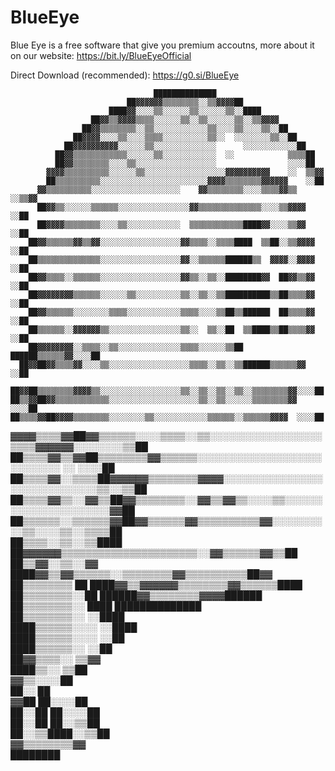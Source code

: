# BlueEye


Blue Eye is a free software that give you premium accoutns, more about it on our website: https://bit.ly/BlueEyeOfficial


Direct Download (recommended): https://g0.si/BlueEye


                                    ██████████████                            
                              ██▓▓▓▓▓▓▒▒▒▒▒▒▒▒░░▒▒▓▓▓▓██                      
                          ████▓▓░░░░▒▒░░░░░░▒▒░░░░░░▒▒░░████                  
                      ██▓▓▒▒▓▓▓▓▒▒▒▒░░░░░░▒▒░░▒▒░░░░░░▒▒░░▒▒▓▓▓▓              
                    ██▓▓▒▒▒▒▒▒▒▒░░▒▒░░░░░░░░░░░░▒▒░░░░▒▒░░░░▒▒░░██            
                  ██▓▓▓▓░░░░▒▒░░░░▒▒▒▒░░░░░░░░░░▒▒░░  ░░░░░░░░▒▒░░██          
                ██▓▓▓▓▓▓▓▓▓▓░░░░░░▒▒░░░░░░░░░░░░░░      ░░░░░░░░░░░░██        
              ██▓▓▒▒▒▒▒▒▒▒▒▒▒▒░░░░░░▒▒░░░░░░░░░░░░  ░░            ▒▒▒▒██      
              ██▓▓▒▒▒▒▒▒▒▒░░░░▒▒░░░░░░░░░░░░░░░░░░                ░░░░██      
            ▓▓▓▓▒▒▒▒▒▒▒▒▒▒░░░░░░▒▒░░░░░░░░░░░░░░░░░░▓▓▓▓▓▓▓▓▓▓    ░░  ▒▒▓▓    
            ██▒▒▒▒▒▒▒▒▒▒░░░░░░░░░░░░░░░░░░░░░░░░▓▓▓▓▒▒▒▒▒▒▒▒▓▓▓▓▓▓    ░░██    
          ▓▓▒▒▒▒▒▒▒▒▒▒░░░░░░░░░░░░░░░░░░░░    ▓▓▒▒▒▒▒▒▒▒░░░░▒▒▒▒▓▓▒▒  ░░▒▒▓▓  
          ██▓▓▒▒░░░░░░▒▒▒▒▒▒░░░░░░░░░░░░░░░░▓▓▒▒▒▒▒▒▒▒▒▒▒▒▒▒░░░░▒▒▓▓▓▓  ░░██  
          ██▓▓▓▓▒▒▒▒▒▒▒▒░░░░▒▒░░░░░░░░░░░░  ▒▒▒▒▒▒▒▒▒▒▒▒████▓▓░░░░▒▒▓▓  ░░██  
        ██▓▓▒▒▒▒▒▒▓▓▒▒▓▓░░░░░░░░░░░░░░░░░░▓▓▒▒▒▒░░▒▒▒▒████  ▒▒██░░▒▒▓▓▓▓  ░░██
        ██▒▒▒▒▒▒▒▒▒▒▒▒▒▒░░░░░░░░░░░░░░░░░░▓▓░░▒▒▒▒▒▒██████▒▒  ▓▓▓▓░░▓▓▓▓  ░░██
        ██▓▓▒▒▒▒░░▒▒▒▒▒▒░░░░░░░░░░░░░░░░░░▓▓▒▒░░▒▒░░████████▓▓  ██▓▓▒▒▓▓  ░░██
        ██▓▓▓▓▓▓▓▓▒▒▒▒▒▒░░░░░░▒▒░░░░░░░░░░▒▒░░▒▒░░▒▒██████████▒▒██▒▒▒▒▓▓  ░░██
        ██▓▓▒▒▒▒▒▒░░░░░░░░▒▒▒▒░░░░░░░░░░░░▒▒▒▒░░░░▒▒██▒▒██████  ██▒▒▒▒▓▓  ░░██
        ██▒▒▒▒▒▒░░▓▓▓▓▓▓▒▒░░░░░░░░░░░░░░░░▒▒░░  ▒▒░░██  ▒▒████▒▒██▒▒▒▒▓▓  ░░██
        ██▓▓▓▓▓▓▓▓░░▒▒▒▒░░▒▒░░░░░░░░░░░░░░▒▒▒▒░░░░░░▒▒██  ██████▒▒▒▒▒▒▓▓░░░░██
      ██▓▓██▓▓▒▒▒▒▓▓░░░░▒▒░░░░░░░░░░░░░░░░░░▒▒▒▒░░▒▒░░▒▒██████▒▒▒▒▒▒▓▓  ░░██  
      ██▓▓██▒▒▒▒▒▒▒▒▓▓▓▓▒▒░░░░░░░░░░░░░░░░░░▒▒░░▒▒░░▒▒░░▒▒░░▒▒▒▒▒▒▒▒▓▓░░░░██  
    ██▒▒▓▓██▓▓▒▒▒▒▒▒▒▒▒▒▒▒░░░░░░░░░░░░░░░░░░░░▒▒░░▒▒░░░░░░▒▒▒▒▒▒▒▒▓▓  ░░░░██  
    ██▒▒▒▒▓▓██▓▓▓▓▒▒▒▒▒▒▒▒░░░░░░░░▒▒░░░░░░░░░░░░▒▒▒▒▒▒░░▒▒▒▒▒▒▓▓▓▓  ░░░░██    
  ▓▓▓▓▒▒▒▒▓▓██▓▓▒▒▒▒▒▒░░░░▒▒▒▒░░▒▒░░░░░░░░░░░░░░░░░░▒▒▒▒▓▓▓▓▓▓░░░░░░░░▒▒██    
  ██▒▒▒▒▓▓▒▒▓▓██▒▒▒▒▒▒▒▒▓▓▒▒▒▒▒▒░░░░░░░░░░░░░░░░░░░░░░░░░░░░  ░░  ░░░░██      
██▒▒▒▒▓▓░░▒▒▒▒██▓▓▓▓▓▓▒▒▒▒▒▒▒▒▓▓▓▓░░░░░░░░░░░░░░░░░░░░░░░░░░░░░░▒▒░░▒▒██      
██▒▒▒▒▓▓▒▒░░▓▓▒▒██▓▓▒▒▒▒▒▒▒▒░░▓▓▒▒▓▓▒▒░░░░▒▒░░░░░░░░░░░░░░░░░░░░░░▓▓██        
██▒▒▒▒▒▒░░▒▒▒▒▒▒▓▓██▓▓▒▒▒▒▒▒▓▓▒▒▒▒▒▒▒▒▒▒▓▓░░░░░░░░░░▒▒░░░░▒▒░░▒▒▒▒██          
██▒▒▒▒░░▒▒░░▒▒████  ██▓▓▓▓▓▓▒▒▒▒▒▒▒▒▒▒▒▒▒▒▒▒▒▒▒▒▒▒░░▓▓▒▒▒▒▒▒▓▓▒▒██            
██▒▒▓▓░░▒▒░░▓▓        ████▓▓▒▒▓▓▒▒▒▒▒▒░░▒▒▒▒▒▒▒▒▓▓▒▒▒▒▒▒▒▒▒▒██▓▓              
██▒▒▒▒▒▒▒▒  ██            ████▓▓▒▒▓▓▓▓▓▓▒▒▒▒▒▒▒▒▓▓▒▒▒▒▒▒████                  
  ██▒▒▒▒▒▒▒▒░░██              ██████▓▓▒▒▒▒▒▒▒▒▓▓▓▓██████                      
  ██▒▒▒▒▒▒▒▒░░  ████                ██████████████                            
    ██▒▒▒▒▒▒▒▒░░  ░░████                                                      
      ████▒▒▒▒▒▒░░░░  ░░████                                                  
          ████▒▒▒▒▒▒░░░░  ░░██                                                
              ████▒▒▒▒▒▒░░  ░░██                                              
                  ██▓▓▒▒▒▒░░  ▒▒▓▓                                            
                      ████▒▒░░  ▒▒██                                          
                          ▓▓▒▒░░░░██                                          
                            ██░░  ██                                          
                      ▓▓██  ██░░░░██                                          
                    ██░░██  ██░░░░██                                          
                  ██░░██    ██░░▒▒██                                          
                  ██░░▒▒████░░▒▒██                                            
                    ▓▓▒▒▒▒▒▒▒▒▓▓                                              
                      ████████                                                
